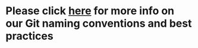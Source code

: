 # Please click [here](https://github.com/Volve-gitore/bestpractices/wiki) for more info on our Git naming conventions and best practices

